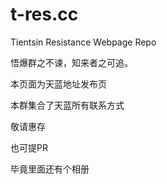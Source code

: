 # t-res.cc
Tientsin Resistance Webpage Repo




悟爆群之不谏，知来者之可追。

本页面为天蓝地址发布页

本群集合了天蓝所有联系方式

敬请惠存

也可提PR

毕竟里面还有个相册


